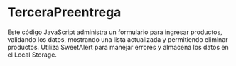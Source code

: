 # TerceraPreentrega

Este código JavaScript administra un formulario para ingresar productos, validando los datos,
mostrando una lista actualizada y permitiendo eliminar productos. 
Utiliza SweetAlert para manejar errores y almacena los datos en el Local Storage.
